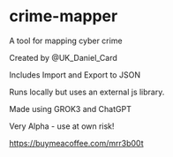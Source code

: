 # crime-mapper
A tool for mapping cyber crime

Created by @UK_Daniel_Card

Includes Import and Export to JSON

Runs locally but uses an external js library.

Made using GROK3 and ChatGPT

Very Alpha - use at own risk!


https://buymeacoffee.com/mrr3b00t
